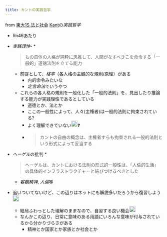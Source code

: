 ```yaml
---
title: カントの実践哲学
---
```


from [東大1S 法と社会](%E6%9D%B1%E5%A4%A71S%20%E6%B3%95%E3%81%A8%E7%A4%BE%E4%BC%9A.md)
[Kant](Kant.md)の*実践哲学*

* Rn46あたり
* *実践理性*-
  * 
     > 
     > もの自体の人格が純粋に思推して、人間がなすべきこを命令する「一般的」道徳法則を立てる能力
    
    * 前提として、*格率*（各人格の主観的な規則/原理）がある
      * 内的命令みたいな
      * *定言命法*でいうやつ
    * これらの各人格の規則を一般化した「一般的法則」を、見出したり推論する能力が実践理性であるとしている
      * 道徳とか、法とか
      * ここの一般性によって、人々(主権者)は一般的法則に拘束されている?
      * よく理解できていない<img src='https://scrapbox.io/api/pages/blu3mo-public/blu3mo/icon' alt='blu3mo.icon' height="19.5"/>❓
      * 
         > 
         > カントの自由の概念は、主権者すらも拘束される一般的法則という形式によって妥当する

* *ヘーゲル*の批判
  * 
     > 
     > ヘーゲルは、カントにおける法則の形式的一般性は、「人倫的生活」の具体的インフラストラクチャーと結びつけるべきとした
  
  * *客観精神*, *人倫*等
* 追いついてないけど、この辺りはネットにも解説多いだろうから復習しよう<img src='https://scrapbox.io/api/pages/blu3mo-public/blu3mo/icon' alt='blu3mo.icon' height="19.5"/>

  * 結局ふわっとした理解のままなので、自習する良い機会<img src='https://scrapbox.io/api/pages/blu3mo-public/blu3mo/icon' alt='blu3mo.icon' height="19.5"/>
  * なんかこの辺り、日常に意味のある用語にいろんな意味が付与されているから分かりづらさがある
    * 精神とか国家とか家族とか社会とか

